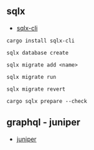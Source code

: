 
## sqlx
- [sqlx-cli](https://github.com/launchbadge/sqlx/tree/main/sqlx-cli)

```
cargo install sqlx-cli

sqlx database create

sqlx migrate add <name>

sqlx migrate run

sqlx migrate revert

cargo sqlx prepare --check

```

## graphql - juniper

- [juniper](https://docs.rs/juniper/0.15.11/juniper/)